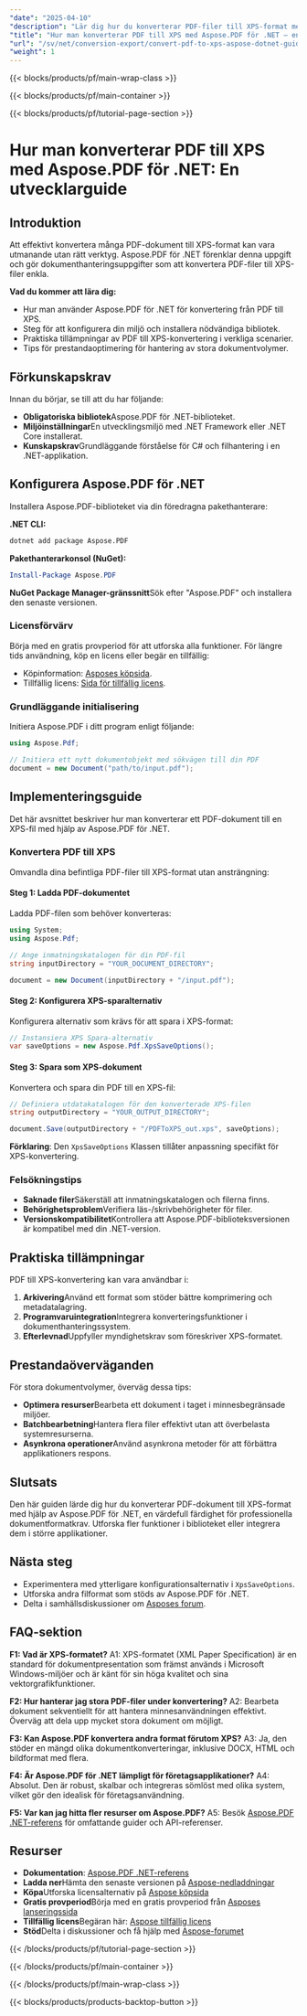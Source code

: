 ```yaml
---
"date": "2025-04-10"
"description": "Lär dig hur du konverterar PDF-filer till XPS-format med Aspose.PDF för .NET. Följ vår steg-för-steg-guide, inklusive installations- och optimeringstips."
"title": "Hur man konverterar PDF till XPS med Aspose.PDF för .NET – en utvecklarguide"
"url": "/sv/net/conversion-export/convert-pdf-to-xps-aspose-dotnet-guide/"
"weight": 1
---
```


{{< blocks/products/pf/main-wrap-class >}}

{{< blocks/products/pf/main-container >}}

{{< blocks/products/pf/tutorial-page-section >}}


# Hur man konverterar PDF till XPS med Aspose.PDF för .NET: En utvecklarguide

## Introduktion

Att effektivt konvertera många PDF-dokument till XPS-format kan vara utmanande utan rätt verktyg. Aspose.PDF för .NET förenklar denna uppgift och gör dokumenthanteringsuppgifter som att konvertera PDF-filer till XPS-filer enkla.

**Vad du kommer att lära dig:**
- Hur man använder Aspose.PDF för .NET för konvertering från PDF till XPS.
- Steg för att konfigurera din miljö och installera nödvändiga bibliotek.
- Praktiska tillämpningar av PDF till XPS-konvertering i verkliga scenarier.
- Tips för prestandaoptimering för hantering av stora dokumentvolymer.

## Förkunskapskrav
Innan du börjar, se till att du har följande:
- **Obligatoriska bibliotek**Aspose.PDF för .NET-biblioteket.
- **Miljöinställningar**En utvecklingsmiljö med .NET Framework eller .NET Core installerat.
- **Kunskapskrav**Grundläggande förståelse för C# och filhantering i en .NET-applikation.

## Konfigurera Aspose.PDF för .NET
Installera Aspose.PDF-biblioteket via din föredragna pakethanterare:

**.NET CLI:**
```bash
dotnet add package Aspose.PDF
```

**Pakethanterarkonsol (NuGet):**
```powershell
Install-Package Aspose.PDF
```

**NuGet Package Manager-gränssnitt**Sök efter "Aspose.PDF" och installera den senaste versionen.

### Licensförvärv
Börja med en gratis provperiod för att utforska alla funktioner. För längre tids användning, köp en licens eller begär en tillfällig:
- Köpinformation: [Asposes köpsida](https://purchase.aspose.com/buy).
- Tillfällig licens: [Sida för tillfällig licens](https://purchase.aspose.com/temporary-license/).

### Grundläggande initialisering
Initiera Aspose.PDF i ditt program enligt följande:
```csharp
using Aspose.Pdf;

// Initiera ett nytt dokumentobjekt med sökvägen till din PDF
document = new Document("path/to/input.pdf");
```

## Implementeringsguide
Det här avsnittet beskriver hur man konverterar ett PDF-dokument till en XPS-fil med hjälp av Aspose.PDF för .NET.

### Konvertera PDF till XPS
Omvandla dina befintliga PDF-filer till XPS-format utan ansträngning:

#### Steg 1: Ladda PDF-dokumentet
Ladda PDF-filen som behöver konverteras:
```csharp
using System;
using Aspose.Pdf;

// Ange inmatningskatalogen för din PDF-fil
string inputDirectory = "YOUR_DOCUMENT_DIRECTORY";

document = new Document(inputDirectory + "/input.pdf");
```

#### Steg 2: Konfigurera XPS-sparalternativ
Konfigurera alternativ som krävs för att spara i XPS-format:
```csharp
// Instansiera XPS Spara-alternativ
var saveOptions = new Aspose.Pdf.XpsSaveOptions();
```

#### Steg 3: Spara som XPS-dokument
Konvertera och spara din PDF till en XPS-fil:
```csharp
// Definiera utdatakatalogen för den konverterade XPS-filen
string outputDirectory = "YOUR_OUTPUT_DIRECTORY";

document.Save(outputDirectory + "/PDFToXPS_out.xps", saveOptions);
```
**Förklaring**: Den `XpsSaveOptions` Klassen tillåter anpassning specifikt för XPS-konvertering.

### Felsökningstips
- **Saknade filer**Säkerställ att inmatningskatalogen och filerna finns.
- **Behörighetsproblem**Verifiera läs-/skrivbehörigheter för filer.
- **Versionskompatibilitet**Kontrollera att Aspose.PDF-biblioteksversionen är kompatibel med din .NET-version.

## Praktiska tillämpningar
PDF till XPS-konvertering kan vara användbar i:
1. **Arkivering**Använd ett format som stöder bättre komprimering och metadatalagring.
2. **Programvaruintegration**Integrera konverteringsfunktioner i dokumenthanteringssystem.
3. **Efterlevnad**Uppfyller myndighetskrav som föreskriver XPS-formatet.

## Prestandaöverväganden
För stora dokumentvolymer, överväg dessa tips:
- **Optimera resurser**Bearbeta ett dokument i taget i minnesbegränsade miljöer.
- **Batchbearbetning**Hantera flera filer effektivt utan att överbelasta systemresurserna.
- **Asynkrona operationer**Använd asynkrona metoder för att förbättra applikationers respons.

## Slutsats
Den här guiden lärde dig hur du konverterar PDF-dokument till XPS-format med hjälp av Aspose.PDF för .NET, en värdefull färdighet för professionella dokumentformatkrav. Utforska fler funktioner i biblioteket eller integrera dem i större applikationer.

## Nästa steg
- Experimentera med ytterligare konfigurationsalternativ i `XpsSaveOptions`.
- Utforska andra filformat som stöds av Aspose.PDF för .NET.
- Delta i samhällsdiskussioner om [Asposes forum](https://forum.aspose.com/c/pdf/10).

## FAQ-sektion
**F1: Vad är XPS-formatet?**
A1: XPS-formatet (XML Paper Specification) är en standard för dokumentpresentation som främst används i Microsoft Windows-miljöer och är känt för sin höga kvalitet och sina vektorgrafikfunktioner.

**F2: Hur hanterar jag stora PDF-filer under konvertering?**
A2: Bearbeta dokument sekventiellt för att hantera minnesanvändningen effektivt. Överväg att dela upp mycket stora dokument om möjligt.

**F3: Kan Aspose.PDF konvertera andra format förutom XPS?**
A3: Ja, den stöder en mängd olika dokumentkonverteringar, inklusive DOCX, HTML och bildformat med flera.

**F4: Är Aspose.PDF för .NET lämpligt för företagsapplikationer?**
A4: Absolut. Den är robust, skalbar och integreras sömlöst med olika system, vilket gör den idealisk för företagsanvändning.

**F5: Var kan jag hitta fler resurser om Aspose.PDF?**
A5: Besök [Aspose.PDF .NET-referens](https://reference.aspose.com/pdf/net/) för omfattande guider och API-referenser.

## Resurser
- **Dokumentation**: [Aspose.PDF .NET-referens](https://reference.aspose.com/pdf/net/)
- **Ladda ner**Hämta den senaste versionen på [Aspose-nedladdningar](https://releases.aspose.com/pdf/net/)
- **Köpa**Utforska licensalternativ på [Aspose köpsida](https://purchase.aspose.com/buy)
- **Gratis provperiod**Börja med en gratis provperiod från [Asposes lanseringssida](https://releases.aspose.com/pdf/net/)
- **Tillfällig licens**Begäran här: [Aspose tillfällig licens](https://purchase.aspose.com/temporary-license/)
- **Stöd**Delta i diskussioner och få hjälp med [Aspose-forumet](https://forum.aspose.com/c/pdf/10)

{{< /blocks/products/pf/tutorial-page-section >}}

{{< /blocks/products/pf/main-container >}}

{{< /blocks/products/pf/main-wrap-class >}}

{{< blocks/products/products-backtop-button >}}